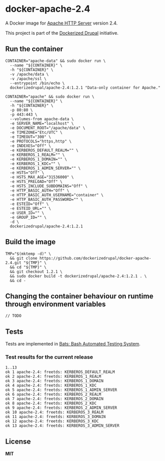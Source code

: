 # docker-apache-2.4

A Docker image for [Apache HTTP Server](http://httpd.apache.org/) version 2.4.

This project is part of the [Dockerized Drupal](https://dockerizedrupal.com/) initiative.

## Run the container

    CONTAINER="apache-data" && sudo docker run \
      --name "${CONTAINER}" \
      -h "${CONTAINER}" \
      -v /apache/data \
      -v /apache/ssl \
      --entrypoint /bin/echo \
      dockerizedrupal/apache-2.4:1.2.1 "Data-only container for Apache."

    CONTAINER="apache" && sudo docker run \
      --name "${CONTAINER}" \
      -h "${CONTAINER}" \
      -p 80:80 \
      -p 443:443 \
      --volumes-from apache-data \
      -e SERVER_NAME="localhost" \
      -e DOCUMENT_ROOT="/apache/data" \
      -e TIMEZONE="Etc/UTC" \
      -e TIMEOUT="300" \
      -e PROTOCOLS="https,http" \
      -e INDEXES="Off" \
      -e KERBEROS_DEFAULT_REALM="" \
      -e KERBEROS_1_REALM="" \
      -e KERBEROS_1_DOMAIN="" \
      -e KERBEROS_1_KDC="" \
      -e KERBEROS_1_ADMIN_SERVER="" \
      -e HSTS="Off" \
      -e HSTS_MAX_AGE="31536000" \
      -e HSTS_PRELOAD="Off" \
      -e HSTS_INCLUDE_SUBDOMAINS="Off" \
      -e HTTP_BASIC_AUTH="Off" \
      -e HTTP_BASIC_AUTH_USERNAME="container" \
      -e HTTP_BASIC_AUTH_PASSWORD="" \
      -e ESTEID="Off" \
      -e ESTEID_URL="" \
      -e USER_ID="" \
      -e GROUP_ID="" \
      -d \
      dockerizedrupal/apache-2.4:1.2.1

## Build the image

    TMP="$(mktemp -d)" \
      && git clone https://github.com/dockerizedrupal/docker-apache-2.4.git "${TMP}" \
      && cd "${TMP}" \
      && git checkout 1.2.1 \
      && sudo docker build -t dockerizedrupal/apache-2.4:1.2.1 . \
      && cd -

## Changing the container behaviour on runtime through environment variables

    // TODO

## Tests

Tests are implemented in [Bats: Bash Automated Testing System](https://github.com/sstephenson/bats).

### Test results for the current release

    1..13
    ok 1 apache-2.4: freetds: KERBEROS_DEFAULT_REALM
    ok 2 apache-2.4: freetds: KERBEROS_1_REALM
    ok 3 apache-2.4: freetds: KERBEROS_1_DOMAIN
    ok 4 apache-2.4: freetds: KERBEROS_1_KDC
    ok 5 apache-2.4: freetds: KERBEROS_1_ADMIN_SERVER
    ok 6 apache-2.4: freetds: KERBEROS_2_REALM
    ok 7 apache-2.4: freetds: KERBEROS_2_DOMAIN
    ok 8 apache-2.4: freetds: KERBEROS_2_KDC
    ok 9 apache-2.4: freetds: KERBEROS_2_ADMIN_SERVER
    ok 10 apache-2.4: freetds: KERBEROS_3_REALM
    ok 11 apache-2.4: freetds: KERBEROS_3_DOMAIN
    ok 12 apache-2.4: freetds: KERBEROS_3_KDC
    ok 13 apache-2.4: freetds: KERBEROS_3_ADMIN_SERVER

## License

**MIT**
